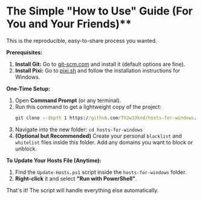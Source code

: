 # The Simple "How to Use" Guide (For You and Your Friends)**

This is the reproducible, easy-to-share process you wanted.

**Prerequisites:**
1.  **Install Git:** Go to [git-scm.com](https://git-scm.com/download/win) and install it (default options are fine).
2.  **Install Pixi:** Go to [pixi.sh](https://pixi.sh/latest/) and follow the installation instructions for Windows.

**One-Time Setup:**
1.  Open **Command Prompt** (or any terminal).
2.  Run this command to get a lightweight copy of the project:
    ```cmd
    git clone --depth 1 https://github.com/Th3w33knd/hosts-for-windows.git
    ```
3.  Navigate into the new folder: `cd hosts-for-windows`
4.  **(Optional but Recommended)** Create your personal `blacklist` and `whitelist` files inside this folder. Add any domains you want to block or unblock.

**To Update Your Hosts File (Anytime):**
1.  Find the `Update-Hosts.ps1` script inside the `hosts-for-windows` folder.
2.  **Right-click** it and select **"Run with PowerShell"**.

That's it! The script will handle everything else automatically.